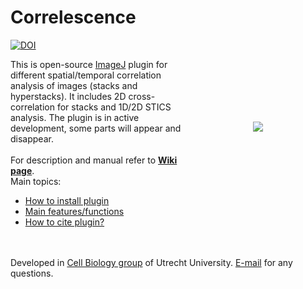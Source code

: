 # Correlescence
[![DOI](https://zenodo.org/badge/78357244.svg)](https://zenodo.org/badge/latestdoi/78357244)

<img src="http://katpyxa.info/software/Correlescence_logo.png" align="right" style="padding:100px"/> This is open-source [ImageJ](https://imagej.nih.gov/ij/index.html) plugin for different spatial/temporal correlation analysis of images (stacks and hyperstacks).
It includes 2D cross-correlation for stacks and 1D/2D STICS analysis. 
The plugin is in active development, some parts will appear and disappear.
<br />
<br />
For description and manual refer to <a href="https://github.com/ekatrukha/Correlescence/wiki"><strong>Wiki page</strong></a>.  
Main topics:
* [How to install plugin](https://github.com/ekatrukha/Correlescence/wiki/How-to-install-plugin)
* [Main features/functions](https://github.com/ekatrukha/Correlescence/wiki)
* [How to cite plugin?](https://github.com/ekatrukha/Correlescence/wiki/How-to-cite-plugin%3F)
<br />
<br />
Developed in <a href='http://cellbiology.science.uu.nl/'>Cell Biology group</a> of Utrecht University.  
<a href="mailto:katpyxa@gmail.com">E-mail</a> for any questions.
